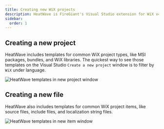 ```yaml
---
title: Creating new WiX projects
description: HeatWave is FireGiant's Visual Studio extension for WiX v4
sidebar:
  order: 1
---
```


## Creating a new project

HeatWave includes templates for common WiX project types, like MSI packages, bundles, and WiX libraries. The quickest way to see those templates on the Visual Studio `Create a new project` window is to filter by `WiX` under language.

![HeatWave templates in new project window](/images/docs/hwnewproject0.png)

## Creating a new file

HeatWave also includes templates for common WiX project items, like source files, include files, and localization string files.

![HeatWave templates in new item window](/images/docs/hwnewitem0.png)
